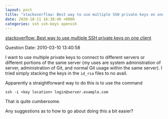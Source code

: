 ```yaml
---
layout: post
title: "stackoverflow: Best way to use multiple SSH private keys on one client"
date: 2020-10-11 16:38:40 +0000
categories: ssh ssh-keys openssh
---
```


[stackoverflow: Best way to use multiple SSH private keys on one client](https://stackoverflow.com/questions/2419566/best-way-to-use-multiple-ssh-private-keys-on-one-client)

Question Date: 2010-03-10 13:40:58

I want to use multiple private keys to connect to different servers or different portions of the same server (my uses are system administration of server, administration of Git, and normal Git usage within the same server). I tried simply stacking the keys in the `id_rsa` files to no avail.

Apparently a straightforward way to do this is to use the command 
      
    ssh -i <key location> login@server.example.com 

That is quite cumbersome.

Any suggestions as to how to go about doing this a bit easier?



